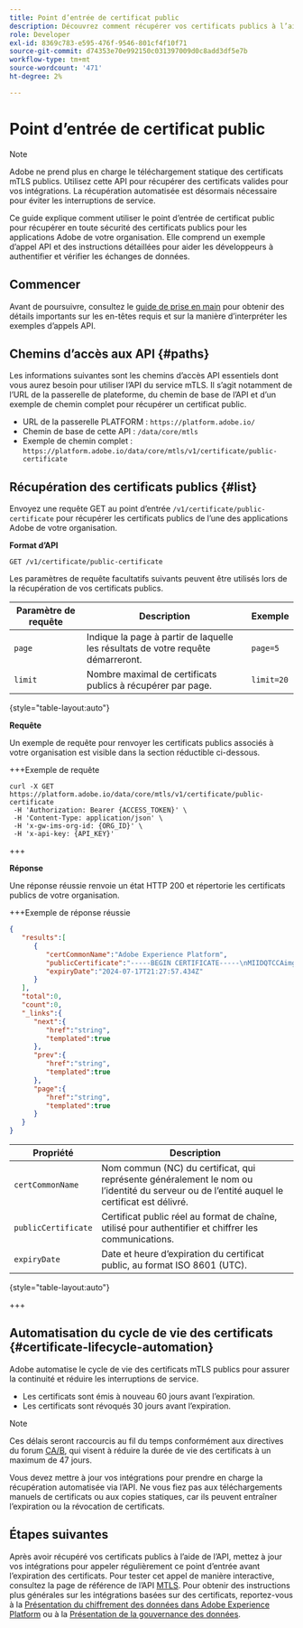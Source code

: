 ```yaml
---
title: Point d’entrée de certificat public
description: Découvrez comment récupérer vos certificats publics à l’aide du point d’entrée /public-certificate de l’API du service MTLS.
role: Developer
exl-id: 8369c783-e595-476f-9546-801cf4f10f71
source-git-commit: d74353e70e992150c031397009d0c8add3df5e7b
workflow-type: tm+mt
source-wordcount: '471'
ht-degree: 2%

---
```


# Point d’entrée de certificat public

>[!NOTE]
>
>Adobe ne prend plus en charge le téléchargement statique des certificats mTLS publics. Utilisez cette API pour récupérer des certificats valides pour vos intégrations. La récupération automatisée est désormais nécessaire pour éviter les interruptions de service.

Ce guide explique comment utiliser le point d’entrée de certificat public pour récupérer en toute sécurité des certificats publics pour les applications Adobe de votre organisation. Elle comprend un exemple d’appel API et des instructions détaillées pour aider les développeurs à authentifier et vérifier les échanges de données.

## Commencer

Avant de poursuivre, consultez le [guide de prise en main](./getting-started.md) pour obtenir des détails importants sur les en-têtes requis et sur la manière d’interpréter les exemples d’appels API.

## Chemins d’accès aux API {#paths}

Les informations suivantes sont les chemins d’accès API essentiels dont vous aurez besoin pour utiliser l’API du service mTLS. Il s’agit notamment de l’URL de la passerelle de plateforme, du chemin de base de l’API et d’un exemple de chemin complet pour récupérer un certificat public.

- URL de la passerelle PLATFORM : `https://platform.adobe.io/`
- Chemin de base de cette API : `/data/core/mtls`
- Exemple de chemin complet : `https://platform.adobe.io/data/core/mtls/v1/certificate/public-certificate`

## Récupération des certificats publics {#list}

Envoyez une requête GET au point d’entrée `/v1/certificate/public-certificate` pour récupérer les certificats publics de l’une des applications Adobe de votre organisation.

**Format d’API**

```http
GET /v1/certificate/public-certificate
```

Les paramètres de requête facultatifs suivants peuvent être utilisés lors de la récupération de vos certificats publics.

| Paramètre de requête | Description | Exemple |
| --------------- | ----------- | ------- |
| `page` | Indique la page à partir de laquelle les résultats de votre requête démarreront. | `page=5` |
| `limit` | Nombre maximal de certificats publics à récupérer par page. | `limit=20` |

{style="table-layout:auto"}

**Requête**

Un exemple de requête pour renvoyer les certificats publics associés à votre organisation est visible dans la section réductible ci-dessous.

+++Exemple de requête

```shell
curl -X GET https://platform.adobe.io/data/core/mtls/v1/certificate/public-certificate
 -H 'Authorization: Bearer {ACCESS_TOKEN}' \
 -H 'Content-Type: application/json' \
 -H 'x-gw-ims-org-id: {ORG_ID}' \
 -H 'x-api-key: {API_KEY}' 
```

+++

**Réponse**

Une réponse réussie renvoie un état HTTP 200 et répertorie les certificats publics de votre organisation.

+++Exemple de réponse réussie

```json
{
   "results":[
      {
         "certCommonName":"Adobe Experience Platform",
         "publicCertificate":"-----BEGIN CERTIFICATE-----\nMIIDQTCCAimgAwIBAgITBmyfACAfma......KJY5u89CjAwj\n-----END CERTIFICATE-----",
         "expiryDate":"2024-07-17T21:27:57.434Z"
      }
   ],
   "total":0,
   "count":0,
   "_links":{
      "next":{
         "href":"string",
         "templated":true
      },
      "prev":{
         "href":"string",
         "templated":true
      },
      "page":{
         "href":"string",
         "templated":true
      }
   }
}
```

| Propriété | Description |
| --- | --- |
| `certCommonName` | Nom commun (NC) du certificat, qui représente généralement le nom ou l’identité du serveur ou de l’entité auquel le certificat est délivré. |
| `publicCertificate` | Certificat public réel au format de chaîne, utilisé pour authentifier et chiffrer les communications. |
| `expiryDate` | Date et heure d’expiration du certificat public, au format ISO 8601 (UTC). |

{style="table-layout:auto"}

+++

## Automatisation du cycle de vie des certificats {#certificate-lifecycle-automation}

Adobe automatise le cycle de vie des certificats mTLS publics pour assurer la continuité et réduire les interruptions de service.

- Les certificats sont émis à nouveau 60 jours avant l’expiration.
- Les certificats sont révoqués 30 jours avant l’expiration.

>[!NOTE]
>
>Ces délais seront raccourcis au fil du temps conformément aux directives du forum [CA/B](https://www.digicert.com/blog/tls-certificate-lifetimes-will-officially-reduce-to-47-days), qui visent à réduire la durée de vie des certificats à un maximum de 47 jours.

Vous devez mettre à jour vos intégrations pour prendre en charge la récupération automatisée via l’API. Ne vous fiez pas aux téléchargements manuels de certificats ou aux copies statiques, car ils peuvent entraîner l’expiration ou la révocation de certificats.

## Étapes suivantes

Après avoir récupéré vos certificats publics à l’aide de l’API, mettez à jour vos intégrations pour appeler régulièrement ce point d’entrée avant l’expiration des certificats. Pour tester cet appel de manière interactive, consultez la page de référence de l’API [MTLS](https://developer.adobe.com/experience-platform-apis/references/mtls-service/). Pour obtenir des instructions plus générales sur les intégrations basées sur des certificats, reportez-vous à la [&#x200B; Présentation du chiffrement des données dans Adobe Experience Platform &#x200B;](../../landing/governance-privacy-security/encryption.md) ou à la [Présentation de la gouvernance des données](../home.md).
